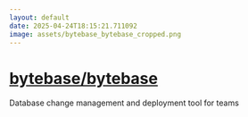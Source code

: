 ```yaml
---
layout: default
date: 2025-04-24T18:15:21.711092
image: assets/bytebase_bytebase_cropped.png
---
```


# [bytebase/bytebase](https://github.com/bytebase/bytebase)

Database change management and deployment tool for teams
